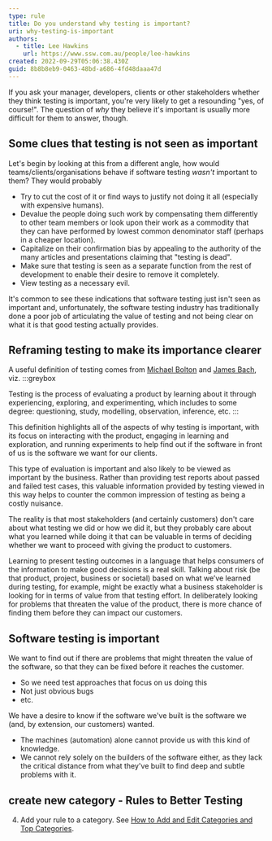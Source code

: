 ```yaml
---
type: rule
title: Do you understand why testing is important?
uri: why-testing-is-important
authors:
  - title: Lee Hawkins
    url: https://www.ssw.com.au/people/lee-hawkins
created: 2022-09-29T05:06:38.430Z
guid: 8b8b8eb9-0463-48bd-a686-4fd48daaa47d
---
```

If you ask your manager, developers, clients or other stakeholders whether they think testing is important, you're very likely to get a resounding "yes, of course!". The question of *why* they believe it's important is usually more difficult for them to answer, though.

<!--endintro-->
## Some clues that testing is not seen as important
Let's begin by looking at this from a different angle, how would teams/clients/organisations behave if software testing *wasn't* important to them? They would probably

* Try to cut the cost of it or find ways to justify not doing it all (especially with expensive humans). 
* Devalue the people doing such work by compensating them differently to other team members or look upon their work as a commodity that they can have performed by lowest common denominator staff (perhaps in a cheaper location). 
* Capitalize on their confirmation bias by appealing to the authority of the many articles and presentations claiming that "testing is dead". 
* Make sure that testing is seen as a separate function from the rest of development to enable their desire to remove it completely. 
* View testing as a necessary evil.

It's common to see these indications that software testing just isn't seen as important and, unfortunately, the software testing industry has traditionally done a poor job of articulating the value of testing and not being clear on what it is that good testing actually provides. 


## Reframing testing to make its importance clearer
A useful definition of testing comes from [Michael Bolton](https://developsense.com/index.html) and [James Bach](https://www.satisfice.com/), viz.
:::greybox


Testing is the process of evaluating a product by learning about it through experiencing, exploring, and experimenting, which includes to some degree: questioning, study, modelling, observation, inference, etc.
:::

This definition highlights all of the aspects of why testing is important, with its focus on interacting with the product, engaging in learning and exploration, and running experiments to help find out if the software in front of us is the software we want for our clients. 

This type of evaluation is important and also likely to be viewed as important by the business. Rather than providing test reports about passed and failed test cases, this valuable information provided by testing viewed in this way helps to counter the common impression of testing as being a costly nuisance. 


The reality is that most stakeholders (and certainly customers) don't care about what testing we did or how we did it, but they probably care about what you learned while doing it that can be valuable in terms of deciding whether we want to proceed with giving the product to customers. 

Learning to present testing outcomes in a language that helps consumers of the information to make good decisions is a real skill. Talking about risk (be that product, project, business or societal) based on what we’ve learned during testing, for example, might be exactly what a business stakeholder is looking for in terms of value from that testing effort. In deliberately looking for problems that threaten the value of the product, there is more chance of finding them before they can impact our customers.




## Software testing is important


We want to find out if there are problems that might threaten the value of the software, so that they can be fixed before it reaches the customer.
* So we need test approaches that focus on us doing this
* Not just obvious bugs
* etc.

We have a desire to know if the software we've built is the software we (and, by extension, our customers) wanted.
* The machines (automation) alone cannot provide us with this kind of knowledge.
* We cannot rely solely on the builders of the software either, as they lack the critical distance from what they've built to find deep and subtle problems with it.


## create new category - Rules to Better Testing
4. Add your rule to a category. See [How to Add and Edit Categories and Top Categories](https://github.com/SSWConsulting/SSW.Rules.Content/wiki/How-to-Add-and-Edit-Categories-and-Top-Categories).